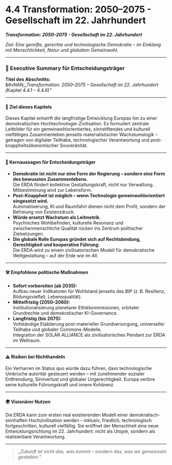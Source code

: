 # 4.4 Transformation: 2050–2075 - Gesellschaft im 22. Jahrhundert

_**Transformation: 2050–2075 - Gesellschaft im 22. Jahrhundert**_

_Ziel: Eine gereifte, gerechte und technologische Demokratie – im Einklang mit Menschlichkeit, Natur und globalem Gemeinwohl._



***

### 📘 Executive Summary für Entscheidungsträger

**Titel des Abschnitts:**\
&#xNAN;_„Transformation: 2050–2075 – Gesellschaft im 22. Jahrhundert (_&#x4B;apitel 4.4.1 – 4.4.6)_“_

***

#### 🎯 Ziel dieses Kapitels

Dieses Kapitel entwirft die langfristige Entwicklung Europas hin zu einer demokratischen Hochtechnologie-Zivilisation. Es formuliert zentrale Leitbilder für ein gemeinwohlorientiertes, sinnstiftendes und kulturell vielfältiges Zusammenleben jenseits materialistischer Wachstumslogik – getragen von digitaler Teilhabe, technologischer Verantwortung und post-knappheitsökonomischer Souveränität.

***

#### 🧭 Kernaussagen für Entscheidungsträger

* **Demokratie ist nicht nur eine Form der Regierung – sondern eine Form des bewussten Zusammenlebens.**\
  Die ERDA fördert kollektive Gestaltungskraft, nicht nur Verwaltung. Mitbestimmung wird zur Lebensform.
* **Post-Knappheit ist möglich – wenn Technologie gemeinwohlorientiert eingesetzt wird.**\
  Automatisierung, KI und Raumfahrt dienen nicht dem Profit, sondern der Befreiung von Existenzdruck.
* **Würde ersetzt Wachstum als Leitmetrik.**\
  Psychisches Wohlbefinden, kulturelle Resonanz und zwischenmenschliche Qualität rücken ins Zentrum politischer Zielsetzungen.
* **Die globale Rolle Europas gründet sich auf Rechtsbindung, Gerechtigkeit und kooperative Führung.**\
  Die ERDA wird zu einem zivilisatorischen Modell für demokratische Weltgestaltung – auf der Erde wie im All.

***

#### 🛠 Empfohlene politische Maßnahmen

* **Sofort vorbereiten (ab 2035):**\
  Aufbau neuer Indikatoren für Wohlstand jenseits des BIP (z. B. Resilienz, Bildungsvielfalt, Lebensqualität).
* **Mittelfristig (2050–2060):**\
  Institutionalisierung planetarer Ethikkommissionen, orbitaler Grundrechte und demokratischer KI-Governance.
* **Langfristig (bis 2075):**\
  Vollständige Etablierung post-materieller Grundversorgung, universeller Teilhabe und globaler Commons-Modelle.\
  Integration der SOLAR ALLIANCE als zivilisatorisches Pendant zur ERDA im Weltraum.

***

#### ⚠️ Risiken bei Nichthandeln

Ein Verharren im Status quo würde dazu führen, dass technologische Umbrüche autoritär gesteuert werden – mit zunehmender sozialer Entfremdung, Sinnverlust und globaler Ungerechtigkeit. Europa verlöre seine kulturelle Führungskraft und innere Kohärenz.

***

#### 🌍 Visionärer Nutzen

Die ERDA kann zum ersten real existierenden Modell einer demokratisch-sinnhaften Hochzivilisation werden – inklusiv, friedlich, technologisch fortgeschritten, kulturell vielfältig. Sie eröffnet der Menschheit eine neue Entwicklungsrichtung im 22. Jahrhundert: nicht als Utopie, sondern als realisierbare Verantwortung.

***

> _„Zukunft ist nicht das, was kommt – sondern das, was wir gemeinsam gestalten.“_
